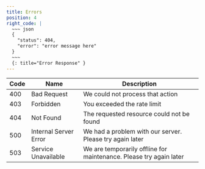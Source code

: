 ```yaml
---
title: Errors
position: 4
right_code: |
  ~~~ json
  {
    "status": 404,
    "error": "error message here"
  }
  ~~~
  {: title="Error Response" }
---
```


| Code | Name        | Description                      |
|------|-------------|----------------------------------|
| 400  | Bad Request | We could not process that action |
| 403  | Forbidden   | You exceeded the rate limit      |
| 404  | Not Found   | The requested resource could not be found |
| 500  | Internal Server Error | We had a problem with our server. Please try again later |
| 503  | Service Unavailable   | We are temporarily offline for maintenance. Please try again later |
